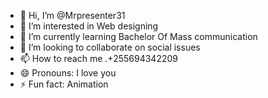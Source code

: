 - 👋 Hi, I’m @Mrpresenter31
- 👀 I’m interested in Web designing
- 🌱 I’m currently learning Bachelor Of Mass communication
- 💞️ I’m looking to collaborate on social issues
- 📫 How to reach me .+255694342209
- 😄 Pronouns: I love you
- ⚡ Fun fact: Animation

<!---
Mrpresenter31/Mrpresenter31 is a ✨ special ✨ repository because its `README.md` (this file) appears on your GitHub profile.
You can click the Preview link to take a look at your changes.
--->
